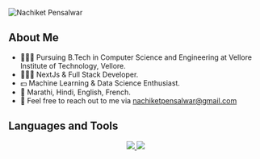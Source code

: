
![Nachiket Pensalwar](https://github.com/NaChIkEt-pen/NaChIkEt-pen/assets/116742714/0b9c7dfa-e0ea-4c6a-966a-8eb84e5c0029)

## About Me
- 🧑🏼‍🎓 Pursuing B.Tech in Computer Science and Engineering at Vellore Institute of Technology, Vellore.
- 👨🏼‍💻 NextJs & Full Stack Developer.
- 💵 Machine Learning & Data Science Enthusiast.
- 📒 Marathi, Hindi, English, French.
- 📧 Feel free to reach out to me via nachiketpensalwar@gmail.com
  
## Languages and Tools
<p align="center">
  <a href="https://skillicons.dev">
    <img src="https://skillicons.dev/icons?i=git,py,c,cpp,java,html,css,javascript,bootstrap,tailwind,react,nextjs,nodejs,docker,mysql,express,linux,vite,prisma,aws,azure,qt,mongo&perline=10" />
  </a>
  <a href="https://go-skill-icons.vercel.app/">
    <img src="https://go-skill-icons.vercel.app/api/icons?i=streamlit,matplotlib,seaborn,sequelize" />
  </a>
</p>
